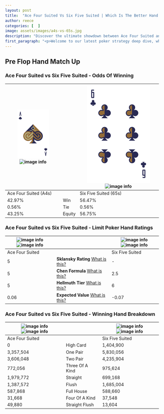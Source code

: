 ```yaml
---
layout: post
title:  "Ace Four Suited Vs Six Five Suited | Which Is The Better Hand In Poker? A Complete Guide"
author: reece
categories: [  ]
image: assets/images/a4s-vs-65s.jpg
description: "Discover the ultimate showdown between Ace Four Suited and Six Five Suited in poker! Uncover the odds, strategies, and scenarios where one hand triumphs over the other. Get ready to up your poker game with this thrilling analysis."
first_paragraph: "<p>Welcome to our latest poker strategy deep dive, where we're pitting two distinct hands against each other in a high-stakes showdown: Ace Four Suited vs Six Five Suited.</p><p>In the dynamic world of poker, every decision counts, and knowing which hand holds the upper hand is key to your success at the table.</p><p>In this article, we'll dissect these two hands, explore the scenarios where one dominates the other, and equip you with the knowledge to make strategic choices that can tip the odds in your favor.</p><p>Get ready to unravel the intriguing dynamics of these poker hands and elevate your game to new heights.</p>"
---
```




[comment]: # (sp0)

## Pre Flop Hand Match Up

<div class="table hand-ratings" markdown="1"> 



### Ace Four Suited vs Six Five Suited - Odds Of Winning


    
| ![image info](assets/images/hand1/a.png) ![image info](assets/images/hand1/4s.png) |  | ![image info](assets/images/hand2/6.png) ![image info](assets/images/hand2/5s.png) |
| -------- | -------- | -------- |
| Ace Four Suited (A4s) |  | Six Five Suited (65s) |
| 42.97% | Win | 56.47% |
| 0.56% | Tie | 0.56% |
| 43.25% | Equity | 56.75% |




[comment]: # (sp1)



### Ace Four Suited vs Six Five Suited - Limit Poker Hand Ratings


    
| ![image info](https://www.riverpairs.com/assets/images/hand1/a.png) ![image info](https://www.riverpairs.com/assets/images/hand1/4s.png) |  | ![image info](https://www.riverpairs.com/assets/images/hand2/6.png) ![image info](https://www.riverpairs.com/assets/images/hand2/5s.png) |
| -------- | -------- | -------- |
| Ace Four Suited |  | Six Five Suited |
| 5 | **Sklansky Rating** [What is this?](/sklansky-rating-explained) | - |
| 5 | **Chen Formula** [What is this?](/chen-formula-explained) | 2.5 |
| 5 | **Hellmuth Tier** [What is this?](/Hellmuth-tier-explained) | 6 |
| 0.06 | **Expected Value** [What is this?](/expected-value-explained) | -0.07 |




[comment]: # (sp2)



### Ace Four Suited vs Six Five Suited - Winning Hand Breakdown


    
| ![image info](https://www.riverpairs.com/assets/images/hand1/a.png) ![image info](https://www.riverpairs.com/assets/images/hand1/4s.png) |  | ![image info](https://www.riverpairs.com/assets/images/hand2/6.png) ![image info](https://www.riverpairs.com/assets/images/hand2/5s.png) |
| -------- | -------- | -------- |
| Ace Four Suited |  | Six Five Suited |
| 0 | High Card | 1,404,900 |
| 3,357,504 | One Pair | 5,830,056 |
| 3,606,048 | Two Pair | 4,235,904 |
| 772,056 | Three Of A Kind | 975,624 |
| 1,979,772 | Straight | 699,168 |
| 1,387,572 | Flush | 1,685,004 |
| 587,868 | Full House | 588,660 |
| 31,668 | Four Of A Kind | 37,548 |
| 49,880 | Straight Flush | 13,604 |




[comment]: # (sp3)



</div>

[comment]: # (sp4)



[comment]: # (sp5)

